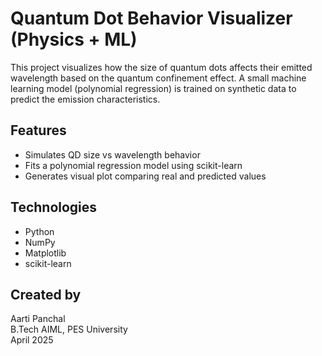 # Quantum Dot Behavior Visualizer (Physics + ML)

This project visualizes how the size of quantum dots affects their emitted wavelength based on the quantum confinement effect. A small machine learning model (polynomial regression) is trained on synthetic data to predict the emission characteristics.

## Features
- Simulates QD size vs wavelength behavior
- Fits a polynomial regression model using scikit-learn
- Generates visual plot comparing real and predicted values

## Technologies
- Python
- NumPy
- Matplotlib
- scikit-learn

## Created by
Aarti Panchal  
B.Tech AIML, PES University  
April 2025
